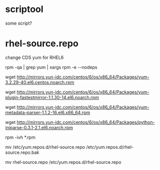 scriptool
=========

some script?


rhel-source.repo
=========
change CDS yum for RHEL6


rpm -qa | grep yum | xargs rpm -e --nodeps

wget http://mirrors.yun-idc.com/centos/6/os/x86_64/Packages/yum-3.2.29-40.el6.centos.noarch.rpm

wget http://mirrors.yun-idc.com/centos/6/os/x86_64/Packages/yum-plugin-fastestmirror-1.1.30-14.el6.noarch.rpm

wget http://mirrors.yun-idc.com/centos/6/os/x86_64/Packages/yum-metadata-parser-1.1.2-16.el6.x86_64.rpm

wget http://mirrors.yun-idc.com/centos/6/os/x86_64/Packages/python-iniparse-0.3.1-2.1.el6.noarch.rpm

rpm -ivh *.rpm

mv /etc/yum.repos.d/rhel-source.repo /etc/yum.repos.d/rhel-source.repo.bak

mv rhel-source.repo /etc/yum.repos.d/rhel-source.repo
